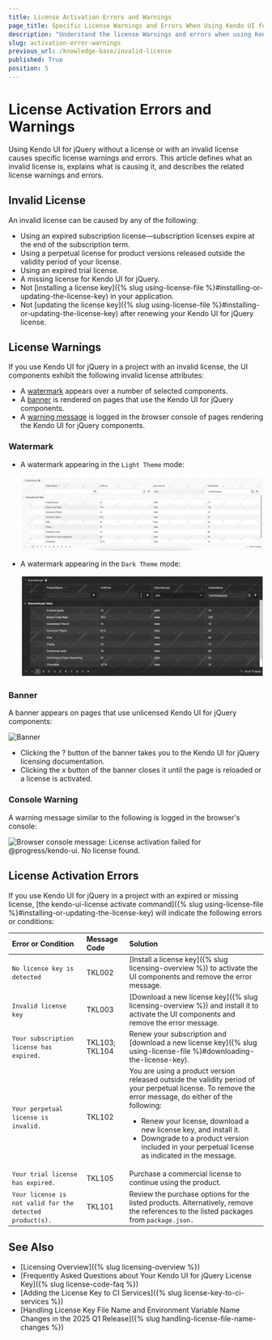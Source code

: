 ```yaml
---
title: License Activation Errors and Warnings
page_title: Specific License Warnings and Errors When Using Kendo UI for jQuery Without a License or with an Invalid License.
description: "Understand the license Warnings and errors when using Kendo UI for jQuery without a license or with an invalid license."
slug: activation-error-warnings
previous_url: /knowledge-base/invalid-license
published: True
position: 5
---
```


# License Activation Errors and Warnings

Using Kendo UI for jQuery without a license or with an invalid license causes specific license warnings and errors. This article defines what an invalid license is, explains what is causing it, and describes the related license warnings and errors.

## Invalid License

An invalid license can be caused by any of the following:

* Using an expired subscription license—subscription licenses expire at the end of the subscription term.
* Using a perpetual license for product versions released outside the validity period of your license.
* Using an expired trial license.
* A missing license for Kendo UI for jQuery.
* Not [installing a license key]({% slug using-license-file %}#installing-or-updating-the-license-key) in your application.
* Not [updating the license key]({% slug using-license-file %}#installing-or-updating-the-license-key) after renewing your Kendo UI for jQuery license.

## License Warnings

If you use Kendo UI for jQuery in a project with an invalid license, the UI components exhibit the following invalid license attributes:

* A [watermark](#watermark) appears over a number of selected components.
* A [banner](#banner) is rendered on pages that use the Kendo UI for jQuery components.
* A [warning message](#console-warning) is logged in the browser console of pages rendering the Kendo UI for jQuery components.

### Watermark

* A watermark appearing in the `Light Theme` mode:

     ![Watermark in the Light Theme](../images/watermark.png)

* A watermark appearing in the `Dark Theme` mode:

     ![Watermark in the Dark Theme](../images/watermark-dark-theme.png)

### Banner

A banner appears on pages that use unlicensed Kendo UI for jQuery components:

![Banner](../../../knowledge-base/images/banner.png)

* Clicking the ? button of the banner takes you to the Kendo UI for jQuery licensing documentation.
* Clicking the x button of the banner closes it until the page is reloaded or a license is activated.

### Console Warning

A warning message similar to the following is logged in the browser's console:

![Browser console message: License activation failed for @progress/kendo-ui. No license found.](../../../knowledge-base/images/license-warning.png)

## License Activation Errors

If you use Kendo UI for jQuery in a project with an expired or missing license, [the kendo-ui-license activate command]({% slug using-license-file %}#installing-or-updating-the-license-key) will indicate the following errors or conditions:

|Error or Condition |Message Code | Solution |
|:---          |:---|:---
|`No license key is detected`   |TKL002 | [Install a license key]({% slug licensing-overview %}) to activate the UI components and remove the error message.|
|`Invalid license key`   |TKL003 | [Download a new license key]({% slug licensing-overview %}) and install it to activate the UI components and remove the error message.|
|`Your subscription license has expired.`   |TKL103; TKL104 | Renew your subscription and [download a new license key]({% slug using-license-file %}#downloading-the-license-key).|
|`Your perpetual license is invalid.`   |TKL102 | You are using a product version released outside the validity period of your perpetual license. To remove the error message, do either of the following: <ul><li>Renew your license, download a new license key, and install it.</li><li>Downgrade to a product version included in your perpetual license as indicated in the message.</li></ul>|
|`Your trial license has expired.`   |TKL105 | Purchase a commercial license to continue using the product.|
|`Your license is not valid for the detected product(s).`   |TKL101 | Review the purchase options for the listed products. Alternatively, remove the references to the listed packages from `package.json.`|

## See Also

* [Licensing Overview]({% slug licensing-overview %})
* [Frequently Asked Questions about Your Kendo UI for jQuery License Key]({% slug license-code-faq %})
* [Adding the License Key to CI Services]({% slug license-key-to-ci-services %})
* [Handling License Key File Name and Environment Variable Name Changes in the 2025 Q1 Release]({% slug handling-license-file-name-changes %})
